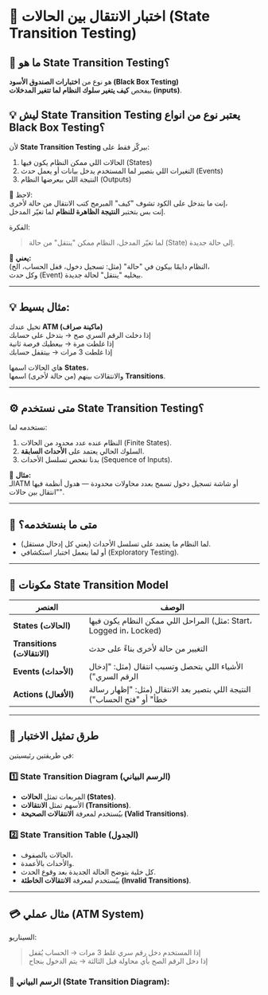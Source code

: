 # 🔄 اختبار الانتقال بين الحالات (State Transition Testing)

## 🎯 ما هو State Transition Testing؟
هو نوع من **اختبارات الصندوق الأسود (Black Box Testing)**  
بيفحص **كيف يتغير سلوك النظام لما تتغير المدخلات (inputs)**.

## 💡 ليش State Transition Testing يعتبر نوع من انواع Black Box Testing؟

لأن **State Transition Testing** بيركّز فقط على:
1. الحالات اللي ممكن النظام يكون فيها (States)
2. التغيرات اللي بتصير لما المستخدم يدخل بيانات أو يعمل حدث (Events)
3. النتيجة اللي بيعرضها النظام (Outputs)

👀 لاحظ:  
إنت ما بتدخل على الكود تشوف "كيف" المبرمج كتب الانتقال من حالة لأخرى،  
إنت بس بتختبر **النتيجة الظاهرة للنظام** لما تغيّر المدخل.

الفكرة:
> لما تغيّر المدخل، النظام ممكن "ينتقل" من حالة (State) إلى حالة جديدة.

🧩 **يعني:**  
النظام دايمًا بيكون في "حالة" (مثل: تسجيل دخول، قفل الحساب، الخ)،  
وكل حدث (Event) بيخليه "ينتقل" لحالة جديدة.

---

## 💡 مثال بسيط:

تخيل عندك **ATM (ماكينة صراف)**  
إذا دخلت الرقم السري صح → بتدخل على حسابك  
إذا غلطت مرة → بيعطيك فرصة ثانية  
إذا غلطت 3 مرات → بيتقفل حسابك

هاي الحالات اسمها **States**،  
والانتقالات بينهم (من حالة لأخرى) اسمها **Transitions**.

---

## ⚙️ متى نستخدم State Transition Testing؟

نستخدمه لما:
1. النظام عنده عدد محدود من الحالات (Finite States).  
2. السلوك الحالي يعتمد على **الأحداث السابقة**.  
3. بدنا نفحص تسلسل الأحداث (Sequence of Inputs).  

🔹 **مثال:**  
الـATM أو شاشة تسجيل دخول تسمح بعدد محاولات محدودة — هدول أنظمة فيها "انتقال بين حالات".

---

## 🚫 متى ما بنستخدمه؟
- لما النظام ما يعتمد على تسلسل الأحداث (يعني كل إدخال مستقل).  
- أو لما بنعمل اختبار استكشافي (Exploratory Testing).

---

## 🧱 مكونات State Transition Model

| العنصر | الوصف |
|--------|--------|
| **States (الحالات)** | المراحل اللي ممكن النظام يكون فيها (مثل: Start، Logged in، Locked) |
| **Transitions (الانتقالات)** | التغيير من حالة لأخرى بناءً على حدث |
| **Events (الأحداث)** | الأشياء اللي بتحصل وتسبب انتقال (مثل: "إدخال الرقم السري") |
| **Actions (الأفعال)** | النتيجة اللي بتصير بعد الانتقال (مثل: "إظهار رسالة خطأ" أو "فتح الحساب") |

---

## 🧭 طرق تمثيل الاختبار

في طريقتين رئيسيتين:

### 1️⃣ State Transition Diagram (الرسم البياني)
- المربعات تمثل **الحالات (States)**.  
- الأسهم تمثل **الانتقالات (Transitions)**.  
- بيُستخدم لمعرفة **الانتقالات الصحيحة (Valid Transitions)**.

### 2️⃣ State Transition Table (الجدول)
- الحالات بالصفوف،  
- والأحداث بالأعمدة.  
- كل خلية بتوضح الحالة الجديدة بعد وقوع الحدث.  
- بيُستخدم لمعرفة **الانتقالات الخاطئة (Invalid Transitions)**.

---

## 💳 مثال عملي (ATM System)

السيناريو:
> إذا المستخدم دخل رقم سري غلط 3 مرات → الحساب يُقفل  
> إذا دخل الرقم الصح بأي محاولة قبل الثالثة → يتم الدخول بنجاح

### 🔹 الرسم البياني (State Transition Diagram):

